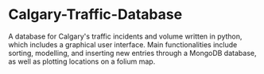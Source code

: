 # Calgary-Traffic-Database
A database for Calgary's traffic incidents and volume written in python, which includes a graphical user interface.  Main functionalities include sorting, modelling, and inserting new entries through a MongoDB database, as well as plotting locations on a folium map.
